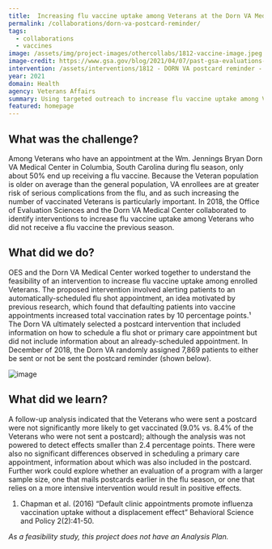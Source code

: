```yaml
---
title:  Increasing flu vaccine uptake among Veterans at the Dorn VA Medical Center via a reminder postcard
permalink: /collaborations/dorn-va-postcard-reminder/
tags:
  - collaborations
  - vaccines
image: /assets/img/project-images/othercollabs/1812-vaccine-image.jpeg
image-credit: https://www.gsa.gov/blog/2021/04/07/past-gsa-evaluations-can-help-inform-current-covid-19-vaccination-efforts
intervention: /assets/interventions/1812 - DORN VA postcard reminder - Intervention Pack.pdf
year: 2021
domain: Health
agency: Veterans Affairs
summary: Using targeted outreach to increase flu vaccine uptake among Veterans at the Dorn VA Medical Center
featured: homepage
---
```

## What was the challenge?

Among Veterans who have an appointment at the Wm. Jennings Bryan Dorn VA Medical Center in Columbia, South Carolina during flu season, only about 50% end up receiving a flu vaccine.  Because the Veteran population is older on average than the general population, VA enrollees are at greater risk of serious complications from the flu, and as such increasing the number of vaccinated Veterans is particularly important. In 2018, the Office of Evaluation Sciences and the Dorn VA Medical Center collaborated to identify interventions to increase flu vaccine uptake among Veterans who did not receive a flu vaccine the previous season.

## What did we do?

OES and the Dorn VA Medical Center worked together to understand the feasibility of an intervention to increase flu vaccine uptake among enrolled Veterans. The proposed intervention involved alerting patients to an automatically-scheduled flu shot appointment, an idea motivated by previous research, which found that defaulting patients into vaccine appointments increased total vaccination rates by 10 percentage points.¹ The Dorn VA ultimately selected a postcard intervention that included information on how to schedule a flu shot or primary care appointment but did not include information about an already-scheduled appointment. In December of 2018,  the Dorn VA randomly assigned 7,869 patients to either be sent or not be sent the postcard reminder (shown below). 

![image]({{site.baseurl}}/assets/img/project-images/othercollabs/1812-image.png)

## What did we learn?
A follow-up analysis indicated that the Veterans who were sent a postcard were not significantly more likely to get vaccinated (9.0% vs. 8.4% of the Veterans who were not sent a postcard); although the analysis was not powered to detect effects smaller than 2.4 percentage points. There were also no significant differences observed in scheduling a primary care appointment, information about which was also included in the postcard. Further work could explore whether an evaluation of a program with a larger sample size,  one that mails postcards earlier in the flu season, or one that relies on a more intensive intervention would result in positive effects. 

1. Chapman et al. (2016) “Default clinic appointments promote influenza vaccination uptake without a displacement effect” Behavioral Science and Policy 2(2):41-50.

*As a feasibility study, this project does not have an Analysis Plan.*


